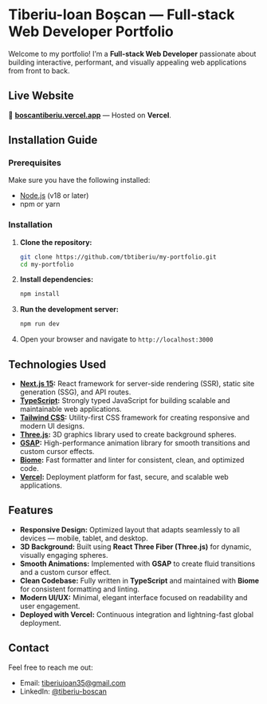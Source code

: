 # Tiberiu-Ioan Boșcan — Full-stack Web Developer Portfolio

Welcome to my portfolio! I’m a **Full-stack Web Developer** passionate about building interactive, performant, and visually appealing web applications from front to back.

## Live Website

🔗 **[boscantiberiu.vercel.app](https://boscantiberiu.vercel.app/)** — Hosted on **Vercel**.

## Installation Guide

### Prerequisites

Make sure you have the following installed:
- [Node.js](https://nodejs.org/) (v18 or later)
- npm or yarn

### Installation

1. **Clone the repository:**

   ```bash
   git clone https://github.com/tbtiberiu/my-portfolio.git
   cd my-portfolio
   ```

2. **Install dependencies:**

   ```bash
   npm install
   ```

3. **Run the development server:**

   ```bash
   npm run dev
   ```

4. Open your browser and navigate to `http://localhost:3000`

## Technologies Used

- **[Next.js 15](https://nextjs.org/docs):** React framework for server-side rendering (SSR), static site generation (SSG), and API routes.
- **[TypeScript](https://www.typescriptlang.org/):** Strongly typed JavaScript for building scalable and maintainable web applications.
- **[Tailwind CSS](https://tailwindcss.com/):** Utility-first CSS framework for creating responsive and modern UI designs.
- **[Three.js](https://threejs.org/):** 3D graphics library used to create background spheres.
- **[GSAP](https://greensock.com/gsap/):** High-performance animation library for smooth transitions and custom cursor effects.
- **[Biome](https://biomejs.dev/):** Fast formatter and linter for consistent, clean, and optimized code.
- **[Vercel](https://vercel.com/):** Deployment platform for fast, secure, and scalable web applications.

## Features

- **Responsive Design:** Optimized layout that adapts seamlessly to all devices — mobile, tablet, and desktop.
- **3D Background:** Built using **React Three Fiber (Three.js)** for dynamic, visually engaging spheres.
- **Smooth Animations:** Implemented with **GSAP** to create fluid transitions and a custom cursor effect.
- **Clean Codebase:** Fully written in **TypeScript** and maintained with **Biome** for consistent formatting and linting.
- **Modern UI/UX:** Minimal, elegant interface focused on readability and user engagement.
- **Deployed with Vercel:** Continuous integration and lightning-fast global deployment.

## Contact

Feel free to reach me out:

- Email: tiberiuioan35@gmail.com
- LinkedIn: [@tiberiu-boscan](https://www.linkedin.com/in/tiberiu-boscan/)

